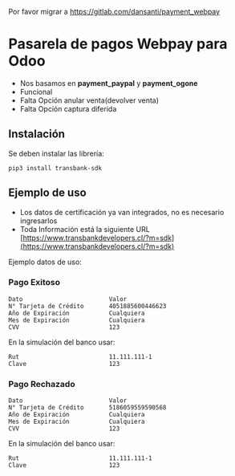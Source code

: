 Por favor migrar a https://gitlab.com/dansanti/payment_webpay

# Pasarela de pagos Webpay para Odoo

- Nos basamos en **payment_paypal** y **payment_ogone**
- Funcional
- Falta Opción anular venta(devolver venta)
- Falta Opción captura diferida

## Instalación

Se deben instalar las librería:

    pip3 install transbank-sdk

## Ejemplo de uso

- Los datos de certificación ya van integrados, no es necesario ingresarlos
- Toda Información está la siguiente URL [https://www.transbankdevelopers.cl/?m=sdk](https://www.transbankdevelopers.cl/?m=sdk)

Ejemplo datos de uso:

### Pago Exitoso

```
Dato 	                    Valor
N° Tarjeta de Crédito 	    4051885600446623
Año de Expiración 	        Cualquiera
Mes de Expiración 	        Cualquiera
CVV 	                    123
```

En la simulación del banco usar:
```
Rut 	                    11.111.111-1
Clave 	                    123
```

### Pago Rechazado

```
Dato 	                    Valor
N° Tarjeta de Crédito 	    5186059559590568
Año de Expiración 	        Cualquiera
Mes de Expiración 	        Cualquiera
CVV 	                    123
```

En la simulación del banco usar:
```
Rut 	                    11.111.111-1
Clave 	                    123
```
